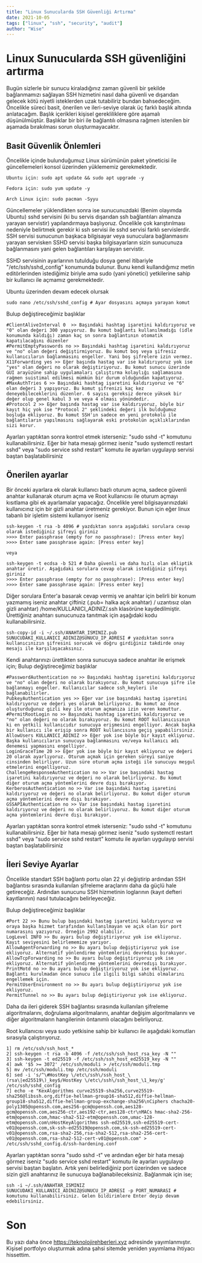 ```yaml
---
title: "Linux Sunucularda SSH Güvenliği Artırma"
date: 2021-10-05
tags: ["linux", "ssh", "security", "audit"]
author: "Wise"
---
```

# Linux Sunucularda SSH güvenliğini artırma

Bugün sizlerle bir sunucu kiraladığınız zaman güvenli bir şekilde bağlanmamızı sağlayan SSH hizmetini nasıl daha güvenli ve dışarıdan gelecek kötü niyetli isteklerden uzak tutabiliriz bundan bahsedeceğim. Öncelikle süreci basit, önerilen ve ileri-seviye olarak üç farklı başlık altında anlatacağım. Başlık içerikleri kişisel gerekliliklere göre aşamalı düşünülmüştür. Başlıklar bir biri ile bağlantılı olmasına rağmen istenilen bir aşamada bırakılması sorun oluşturmayacaktır.

## Basit Güvenlik Önlemleri

Öncelikle içinde bulunduğumuz Linux sürümünün paket yöneticisi ile güncellemeleri konsol üzerinden yüklememiz gerekmektedir.

```
Ubuntu için: sudo apt update && sudo apt upgrade -y

Fedora için: sudo yum update -y

Arch Linux için: sudo pacman -Syyu
```

Güncellemeler yüklendikten sonra ise sunucunuzdaki (Benim olayımda Ubuntu) sshd servisini (ki bu servis dışarıdan ssh bağlantıları almanıza yarayan servistir) yapılandırmaya başlıyoruz. Öncelikle çok karıştırılması nedeniyle belirtmek gerekir ki ssh servisi ile sshd servisi farklı servislerdir. SSH servisi sunucunun başkaca bilgisayar veya sunuculara bağlanmasını yarayan servisken SSHD servisi başka bilgisayarların sizin sunucunuza bağlanmasını yani gelen bağlantıları karşılayan servistir.

SSHD servisinin ayarlarının tutulduğu dosya genel itibariyle "/etc/ssh/sshd_config" konumunda bulunur. Bunu kendi kullandığımız metin editörlerinden istediğimiz biriyle ama sudo (yani yönetici) yetkilerine sahip bir kullanıcı ile açmamız gerekmektedir.

Ubuntu üzerinden devam edecek olursak

```
sudo nano /etc/ssh/sshd_config # Ayar dosyasını açmaya yarayan komut
```

Bulup değiştireceğimiz başlıklar

```
#ClientAliveInterval 0  >> Başındaki hashtag işaretini kaldırıyoruz ve "0" olan değeri 300 yapıyoruz. Bu komut bağlantı kullanılmadığı (idle konumunda kaldığı) zaman kaç sn sonra bağlantının otomatik kapatılacağını düzenler
#PermitEmptyPasswords no >> Başındaki hashtag işaretini kaldırıyoruz ve "no" olan değeri değiştirmiyoruz. Bu komut boş veya şifresiz kullanıcıların bağlanmasını engeller. Yani boş şifrelere izin vermez.
X11Forwarding yes >> Eğer başında hastag var ise kaldırıyoruz yok ise "yes" olan değeri no olarak değiştiriyoruz. Bu komut sunucu üzerinde GUI arayüzüne sahip uygulamaları çalıştırma kolaylığı sağlamasına rağmen suistimal edilmesi mümkün bir durum olduğundan kapatıyoruz.
#MaxAuthTries 6 >> Başındaki hashtag işaretini kaldırıyoruz ve "6" olan değeri 3 yapıyoruz. Bu komut şifrenizi kaç kez deneyebileceklerini düzenler. 6 sayısı gereksiz derece yüksek bir değer olup genel kabul 3 ve veya 4 olması yönündedir.
#Protocol 2 >> Eğer başında hastag var ise kaldırıyoruz, böyle bir kayıt hiç yok ise "Protocol 2" şeklindeki değeri ilk bulduğumuz boşluğa ekliyoruz. Bu komut SSH'ın sadece en yeni protokolü ile bağlantıların yapılmasını sağlayarak eski protokolün açıklıklarından sizi korur.
```

Ayarları yaptıktan sonra kontrol etmek isterseniz: "sudo sshd -t" komutunu kullanabilirsiniz. Eğer bir hata mesajı görmez iseniz "sudo systemctl restart sshd" veya "sudo service sshd restart" komutu ile ayarları uygulayıp servisi baştan başlatabilirsiniz

## Önerilen ayarlar

Bir önceki ayarlara ek olarak kullanıcı bazlı oturum açma, sadece güvenli anahtar kullanarak oturum açma ve Root kullanıcısı ile oturum açmayı kısıtlama gibi ek ayarlamalar yapacağız. Öncelikle yerel bilgisayarınızdaki kullanıcınız için bir gizli anahtar üretmeniz gerekiyor. Bunun için eğer linux tabanlı bir işletim sistemi kullanıyor iseniz

```
ssh-keygen -t rsa -b 4096 # yazdıktan sonra aşağıdaki sorulara cevap olarak istediğiniz şifreyi giriniz
>>>> Enter passphrase (empty for no passphrase): [Press enter key]
>>>> Enter same passphrase again: [Press enter key]

veya

ssh-keygen -t ecdsa -b 521 # Daha güvenli ve daha hızlı olan ekliptik anahtar üretir. Aşağıdaki sorulara cevap olarak istediğiniz şifreyi giriniz
>>>> Enter passphrase (empty for no passphrase): [Press enter key]
>>>> Enter same passphrase again: [Press enter key]
```

Diğer sorulara Enter'a basarak cevap vermiş ve anahtar için belirli bir konum yazmamış iseniz anahtar çiftiniz (.pub= halka açık anahtar) / uzantısız olan gizli anahtar) /home/KULLANICI_ADINIZ/.ssh klasörüne kaydedilmiştir. Ürettiğiniz anahtarı sunucunuza tanıtmak için aşağıdaki kodu kullanabilirsiniz.

```
ssh-copy-id -i ~/.ssh/ANAHTAR_ISMINIZ.pub SUNUCUDAKI_KULLANICI_ADINIZ@SUNUCU_IP_ADRESI # yazdıktan sonra kullanıcınızın şifresini sorucak ve doğru girdiğiniz takdirde onay mesajı ile karşılaşacaksınız.
```

Kendi anahtarınızı ürettikten sonra sunucuya sadece anahtar ile erişmek için;
Bulup değiştireceğimiz başlıklar

```
#PasswordAuthentication no >> Başındaki hashtag işaretini kaldırıyoruz ve "no" olan değeri no olarak bırakıyoruz. Bu komut sunucuya şifre ile bağlanmayı engeller. Kullanıcılar sadece ssh_keyleri ile bağlanabilirler.
PubkeyAuthentication yes >> Eğer var ise başındaki hastag işaretini kaldırıyoruz ve değeri yes olarak belirliyoruz. Bu komut az önce oluşturduğunuz gizli key ile oturum açmanıza izin veren komuttur.
#PermitRootLogin no >> Başındaki hashtag işaretini kaldırıyoruz ve "no" olan değeri no olarak bırakıyoruz. Bu komut ROOT kullanıcısının ki en yetkili kullanıcıdır sunucuya erişmesini engelliyor. Ancak başka bir kullanıcı ile erişip sonra ROOT kullancısına geçiş yapabilirsiniz.
AllowUsers KULLANICI_ADINIZ >> Eğer yok ise böyle bir kayıt ekliyoruz. Başka kullanıcıların sunucuya bağlanmasını ve/veya kullanıcı adı denemesi yapmasını engelliyor.
LoginGraceTime 20 >> Eğer yok ise böyle bir kayıt ekliyoruz ve değeri 20 olarak ayarlıyoruz. Oturum açmak için gereken süreyi saniye cinsinden belirliyor. Uzun süre oturum açma isteği ile sunucuyu meşgul etmelerini engelliyoruz.
ChallengeResponseAuthentication no >> Var ise başındaki hastag işaretini kaldırıyoruz ve değeri no olarak belirliyoruz. Bu komut diğer oturum açma yöntemlerini devre dışı bırakıyor.
KerberosAuthentication no >> Var ise başındaki hastag işaretini kaldırıyoruz ve değeri no olarak belirliyoruz. Bu komut diğer oturum açma yöntemlerini devre dışı bırakıyor.
GSSAPIAuthentication no >> Var ise başındaki hastag işaretini kaldırıyoruz ve değeri no olarak belirliyoruz. Bu komut diğer oturum açma yöntemlerini devre dışı bırakıyor.
```

Ayarları yaptıktan sonra kontrol etmek isterseniz: "sudo sshd -t" komutunu kullanabilirsiniz. Eğer bir hata mesajı görmez iseniz "sudo systemctl restart sshd" veya "sudo service sshd restart" komutu ile ayarları uygulayıp servisi baştan başlatabilirsiniz

## İleri Seviye Ayarlar

Öncelikle standart SSH bağlantı portu olan 22 yi değiştirip ardından SSH bağlantısı sırasında kullanılan şifreleme araçlarını daha da güçlü hale getireceğiz. Ardından sunucunu SSH hizmetinin loglarının (kayıt defteri kayıtlarının) nasıl tutulacağını belirleyeceğiz.

Bulup değiştireceğimiz başlıklar

```
#Port 22 >> Bunu bulup başındaki hastag işaretini kaldırıyoruz ve oraya başka hizmet tarafından kullanılmayan ve açık olan bir port numarasını yazıyoruz. Örneğin 2992 olabilir.
LogLevel INFO >> Bu ayarı bulup değiştiriyoruz yok ise ekliyoruz. Kayıt seviyesini belirlememize yarıyor.
AllowAgentForwarding no >> Bu ayarı bulup değiştiriyoruz yok ise ekliyoruz. Alternatif yönlendirme yöntemlerini devredışı bırakıyor.
AllowTcpForwarding no >> Bu ayarı bulup değiştiriyoruz yok ise ekliyoruz. Alternatif yönlendirme yöntemlerini devredışı bırakıyor.
PrintMotd no >> Bu ayarı bulup değiştiriyoruz yok ise ekliyoruz. Bağlantı kurulmadan önce sunucu ile ilgili bilgi sahibi olmalarını engellemek için.
PermitUserEnvironment no >> Bu ayarı bulup değiştiriyoruz yok ise ekliyoruz.
PermitTunnel no >> Bu ayarı bulup değiştiriyoruz yok ise ekliyoruz.
```

Daha da ileri giderek SSH bağlantısı sırasında kullanılan şifreleme algoritmalarını, doğrulama algoritmalarını, anahtar değişim algoritmalarını ve diğer algoritmaların hangilerinin öntanımlı olacağını belirliyoruz.

Root kullanıcısı veya sudo yetkisine sahip bir kullanıcı ile aşağıdaki komutları sırasıyla çalıştırıyoruz.

```
1] rm /etc/ssh/ssh_host_*
2] ssh-keygen -t rsa -b 4096 -f /etc/ssh/ssh_host_rsa_key -N ""
3] ssh-keygen -t ed25519 -f /etc/ssh/ssh_host_ed25519_key -N ""
4] awk '$5 >= 3072' /etc/ssh/moduli > /etc/ssh/moduli.tmp
5] mv /etc/ssh/moduli.tmp /etc/ssh/moduli
6] sed -i 's/^\#HostKey \/etc\/ssh\/ssh_host_\(rsa\|ed25519\)_key$/HostKey \/etc\/ssh\/ssh_host_\1_key/g' /etc/ssh/sshd_config
7] echo -e "KexAlgorithms curve25519-sha256,curve25519-sha256@libssh.org,diffie-hellman-group16-sha512,diffie-hellman-group18-sha512,diffie-hellman-group-exchange-sha256\nCiphers chacha20-poly1305@openssh.com,aes256-gcm@openssh.com,aes128-gcm@openssh.com,aes256-ctr,aes192-ctr,aes128-ctr\nMACs hmac-sha2-256-etm@openssh.com,hmac-sha2-512-etm@openssh.com,umac-128-etm@openssh.com\nHostKeyAlgorithms ssh-ed25519,ssh-ed25519-cert-v01@openssh.com,sk-ssh-ed25519@openssh.com,sk-ssh-ed25519-cert-v01@openssh.com,rsa-sha2-256,rsa-sha2-512,rsa-sha2-256-cert-v01@openssh.com,rsa-sha2-512-cert-v01@openssh.com" > /etc/ssh/sshd_config.d/ssh-hardening.conf
```

Ayarları yaptıktan sonra "sudo sshd -t" ve ardından eğer bir hata mesajı görmez iseniz "sudo service sshd restart" komutu ile ayarları uygulayıp servisi baştan başlatın. Artık yeni belirlediğiniz port üzerinden ve sadece sizin gizli anahtarınız ile sunucuya bağlanabileceksiniz. Bağlanmak için ise;

```
ssh -i ~/.ssh/ANAHTAR_ISMINIZ SUNUCUDAKI_KULLANICI_ADINIZ@SUNUCU_IP_ADRESI -p PORT_NUMARASI # komutunu kullanabilirsiniz. Gelen bildirimlere Enter deyip devam edebilirsiniz.
```

# Son

Bu yazı daha önce <https://teknolojirehberleri.xyz> adresinde yayımlanmıştır. Kişisel portfolyo oluşturmak adına şahsi sitemde yeniden yayımlama ihtiyacı hissettim.
